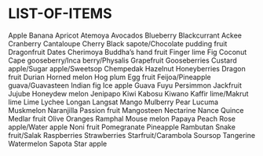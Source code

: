 # LIST-OF-ITEMS

Apple	Banana	Apricot	Atemoya
Avocados	Blueberry	Blackcurrant	Ackee
Cranberry	Cantaloupe	Cherry	Black sapote/Chocolate pudding fruit
Dragonfruit	Dates	Cherimoya	Buddha’s hand fruit
Finger lime	Fig	Coconut	Cape gooseberry/Inca berry/Physalis
Grapefruit	Gooseberries	Custard apple/Sugar apple/Sweetsop	Chempedak
Hazelnut	Honeyberries	Dragon fruit	Durian
Horned melon	Hog plum	Egg fruit	Feijoa/Pineapple guava/Guavasteen
Indian fig	Ice apple	Guava	Fuyu Persimmon
Jackfruit	Jujube	Honeydew melon	Jenipapo
Kiwi	Kabosu	Kiwano	Kaffir lime/Makrut lime
Lime	Lychee	Longan	Langsat
Mango	Mulberry	Pear	Lucuma
Muskmelon	Naranjilla	Passion fruit	Mangosteen
Nectarine	Nance	Quince	Medlar fruit
Olive	Oranges	Ramphal	Mouse melon
Papaya	Peach	Rose apple/Water apple	Noni fruit
Pomegranate	Pineapple	Rambutan	Snake fruit/Salak
Raspberries	Strawberries	Starfruit/Carambola	Soursop
Tangerine	Watermelon	Sapota	Star apple
